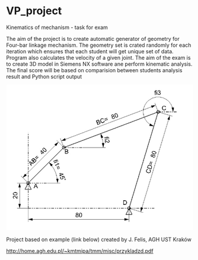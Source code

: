 # VP_project
Kinematics of mechanism - task for exam

The aim of the project is to create automatic generator of geometry for Four-bar linkage mechanism. The geometry set is crated randomly for each iteration which ensures that each student will get unique set of data. Program also calculates the velocity of a given joint. The aim of the exam is to create 3D model in Siemens NX software ane perform kinematic analysis. The final score will be based on comparision between students analysis result and Python script output

![alt text](https://github.com/jjroemerjj/VP_project/blob/master/1_figures/Task_graphics.jpg)


Project based on example (link below) created by J. Felis, AGH UST Kraków

http://home.agh.edu.pl/~kmtmipa/tmm/misc/przykladzd.pdf
